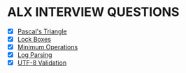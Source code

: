 ALX INTERVIEW QUESTIONS
======================

- [x] [Pascal's Triangle](https://github.com/AdekeyeAdeniyi/alx-interview/blob/main/0x00-pascal_triangle/0-pascal_triangle.py)
- [x] [Lock Boxes](https://github.com/AdekeyeAdeniyi/alx-interview/blob/main/0x01-lockboxes/0-lockboxes.py)
- [x] [Minimum Operations](https://github.com/AdekeyeAdeniyi/alx-interview/blob/main/0x02-minimum_operations/0-minoperations.py)
- [x] [Log Parsing](https://github.com/AdekeyeAdeniyi/alx-interview/blob/main/0x03-log_parsing/0-stats.py)
- [x] [UTF-8 Validation](https://github.com/AdekeyeAdeniyi/alx-interview/blob/main/0x04-utf8_validation/0-validate_utf8.py)
